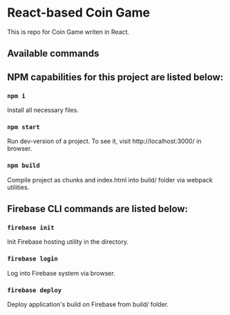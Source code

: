# React-based Coin Game

This is repo for Coin Game writen in React.

## Available commands

## NPM capabilities for this project are listed below:

### `npm i`

Install all necessary files.

### `npm start`

Run dev-version of a project. To see it, visit http://localhost:3000/ in browser.

### `npm build`

Compile project as chunks and index.html into build/ folder via webpack utilities.

## Firebase CLI commands are listed below:

### `firebase init`

Init Firebase hosting utility in the directory. 

### `firebase login`

Log into Firebase system via browser.

### `firebase deploy`

Deploy application's build on Firebase from build/ folder.
